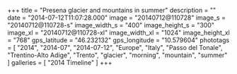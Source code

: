 +++
title = "Presena glacier and mountains in summer"
description = ""
date = "2014-07-12T11:07:28.000"
image = "20140712@110728"
image_s = "20140712@110728-s"
image_width_s = "400"
image_height_s = "300"
image_xl = "20140712@110728-xl"
image_width_xl = "1024"
image_height_xl = "768"
gps_latitude = "46.232132"
gps_longitude = "10.579604"
phototags = [ "2014", "2014-07", "2014-07-12", "Europe", "Italy", "Passo del Tonale", "Trentino-Alto Adige", "Trento", "glacier", "morning", "mountain", "summer" ]
galleries = [ "2014 Timeline" ]
+++
